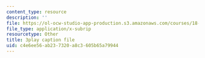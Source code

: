 ```yaml
---
content_type: resource
description: ''
file: https://ol-ocw-studio-app-production.s3.amazonaws.com/courses/18-06sc-linear-algebra-fall-2011/c4e6ee56ab237320a8c3605b65a79944_BaBoztM9Q1w.srt
file_type: application/x-subrip
resourcetype: Other
title: 3play caption file
uid: c4e6ee56-ab23-7320-a8c3-605b65a79944
---
```

